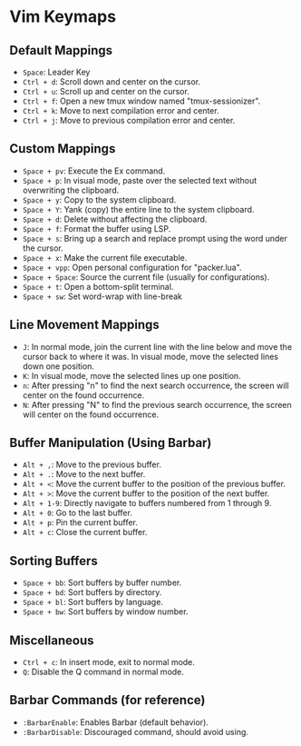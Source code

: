 # Vim Keymaps

## Default Mappings

- `Space`: Leader Key
- `Ctrl + d`: Scroll down and center on the cursor.
- `Ctrl + u`: Scroll up and center on the cursor.
- `Ctrl + f`: Open a new tmux window named "tmux-sessionizer".
- `Ctrl + k`: Move to next compilation error and center.
- `Ctrl + j`: Move to previous compilation error and center.

## Custom Mappings

- `Space + pv`: Execute the Ex command.
- `Space + p`: In visual mode, paste over the selected text without overwriting the clipboard.
- `Space + y`: Copy to the system clipboard.
- `Space + Y`: Yank (copy) the entire line to the system clipboard.
- `Space + d`: Delete without affecting the clipboard.
- `Space + f`: Format the buffer using LSP.
- `Space + s`: Bring up a search and replace prompt using the word under the cursor.
- `Space + x`: Make the current file executable.
- `Space + vpp`: Open personal configuration for "packer.lua".
- `Space + Space`: Source the current file (usually for configurations).
- `Space + t`: Open a bottom-split terminal.
- `Space + sw`: Set word-wrap with line-break

## Line Movement Mappings

- `J`: In normal mode, join the current line with the line below and move the cursor back to where it was. In visual mode, move the selected lines down one position.
- `K`: In visual mode, move the selected lines up one position.
- `n`: After pressing "n" to find the next search occurrence, the screen will center on the found occurrence.
- `N`: After pressing "N" to find the previous search occurrence, the screen will center on the found occurrence.

## Buffer Manipulation (Using Barbar)

- `Alt + ,`: Move to the previous buffer.
- `Alt + .`: Move to the next buffer.
- `Alt + <`: Move the current buffer to the position of the previous buffer.
- `Alt + >`: Move the current buffer to the position of the next buffer.
- `Alt + 1-9`: Directly navigate to buffers numbered from 1 through 9.
- `Alt + 0`: Go to the last buffer.
- `Alt + p`: Pin the current buffer.
- `Alt + c`: Close the current buffer.

## Sorting Buffers

- `Space + bb`: Sort buffers by buffer number.
- `Space + bd`: Sort buffers by directory.
- `Space + bl`: Sort buffers by language.
- `Space + bw`: Sort buffers by window number.

## Miscellaneous

- `Ctrl + c`: In insert mode, exit to normal mode.
- `Q`: Disable the Q command in normal mode.

## Barbar Commands (for reference)

- `:BarbarEnable`: Enables Barbar (default behavior).
- `:BarbarDisable`: Discouraged command, should avoid using.


